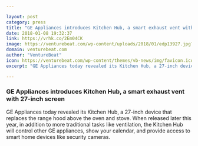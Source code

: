 ```yaml
---

layout: post
category: press
title: "GE Appliances introduces Kitchen Hub, a smart exhaust vent with 27-inch screen"
date: 2018-01-08 19:32:37
link: https://vrhk.co/2Em04CK
image: https://venturebeat.com/wp-content/uploads/2018/01/edp13927.jpg?fit=780%2C520&strip=all
domain: venturebeat.com
author: "VentureBeat"
icon: https://venturebeat.com/wp-content/themes/vb-news/img/favicon.ico
excerpt: "GE Appliances today revealed its Kitchen Hub, a 27-inch device that replaces the range hood above the oven and stove. When released later this year, in addition to more traditional tasks like ventilation, the Kitchen Hub will control other GE appliances, show your calendar, and provide access to smart home devices like security cameras."

---
```


### GE Appliances introduces Kitchen Hub, a smart exhaust vent with 27-inch screen

GE Appliances today revealed its Kitchen Hub, a 27-inch device that replaces the range hood above the oven and stove. When released later this year, in addition to more traditional tasks like ventilation, the Kitchen Hub will control other GE appliances, show your calendar, and provide access to smart home devices like security cameras.